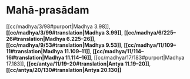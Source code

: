 # Mahā-prasādam

[[cc/madhya/3/98#purport|Madhya 3.98]], **[[cc/madhya/3/99#translation|Madhya 3.99]]**, **[[cc/madhya/6/225–26#translation|Madhya 6.225–26]]**, **[[cc/madhya/9/53#translation|Madhya 9.53]]**, **[[cc/madhya/11/109–11#translation|Madhya 11.109–11]]**, **[[cc/madhya/11/114–16#translation|Madhya 11.114–16]]**, [[cc/madhya/17/183#purport|Madhya 17.183]], **[[cc/antya/11/19–20#translation|Antya 11.19–20]]**, **[[cc/antya/20/130#translation|Antya 20.130]]**

